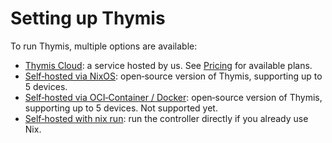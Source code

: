 # Setting up Thymis

To run Thymis, multiple options are available:

- [Thymis Cloud](setting-up-thymis/thymis-cloud.md): a service hosted by us. See [Pricing](https://thymis.io/pricing) for available plans.
- [Self‑hosted via NixOS](setting-up-thymis/self-hosted/nixOS.md): open‑source version of Thymis, supporting up to 5 devices.
- [Self‑hosted via OCI‑Container / Docker](setting-up-thymis/self-hosted/oci-container.md): open‑source version of Thymis, supporting up to 5 devices. Not supported yet.
- [Self‑hosted with nix run](setting-up-thymis/self-hosted/nix-run.md): run the controller directly if you already use Nix.
